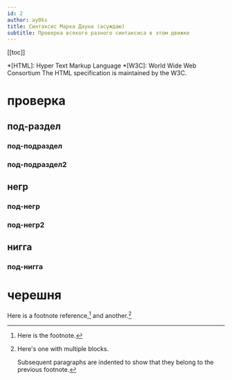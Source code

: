 ```yaml
---
id: 2
author: ay0ks
title: Синтаксис Марка Дауна (асуждаю)
subtitle: Проверка всякого разного синтаксиса в этом движке
---
```


[[toc]]

*[HTML]: Hyper Text Markup Language
*[W3C]:  World Wide Web Consortium
The HTML specification
is maintained by the W3C.

# проверка
## под-раздел
### под-подраздел
### под-подраздел2
## негр
### под-негр
### под-негр2
## нигга
### под-нигга
# черешня

Here is a footnote reference,[^1] and another.[^longnote]

[^1]: Here is the footnote.

[^longnote]: Here's one with multiple blocks.

    Subsequent paragraphs are indented to show that they
belong to the previous footnote.